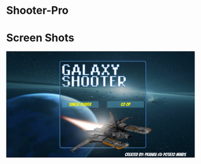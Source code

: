# Shooter-Pro

# Screen Shots
![Main Menu](https://github.com/TheBossBaby/Shooter-Pro/blob/master/Shooter%20Pro/Screenshots/MainMenu.png)
